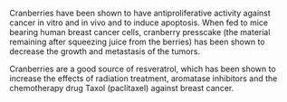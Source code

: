 

Cranberries have been shown to have antiproliferative activity against cancer in vitro and in vivo and to induce apoptosis. When fed to mice bearing human breast cancer cells, cranberry presscake (the material remaining after squeezing juice from the berries) has been shown to decrease the growth and metastasis of the tumors.

Cranberries are a good source of resveratrol, which has been shown to increase the effects of radiation treatment, aromatase inhibitors and the chemotherapy drug Taxol (paclitaxel) against breast cancer.

